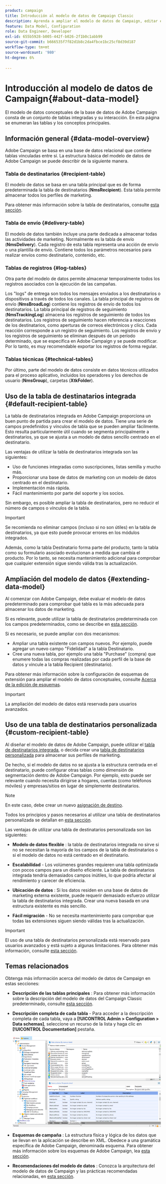 ```yaml
---
product: campaign
title: Introducción al modelo de datos de Campaign Classic
description: Aprenda a ampliar el modelo de datos de Campaign, editar esquemas, utilizar API y mucho más
feature: Data Model, Configuration
role: Data Engineer, Developer
exl-id: 655b5928-b005-442f-b026-2f1b0c1abb99
source-git-commit: b666535f7f82d1b8c2da4fbce1bc25cf8d39d187
workflow-type: tm+mt
source-wordcount: '980'
ht-degree: 6%

---
```


# Introducción al modelo de datos de Campaign{#about-data-model}

El modelo de datos conceptuales de la base de datos de Adobe Campaign consta de un conjunto de tablas integradas y su interacción. En esta página se enumeran las tablas y los conceptos principales.

## Información general {#data-model-overview}

Adobe Campaign se basa en una base de datos relacional que contiene tablas vinculadas entre sí. La estructura básica del modelo de datos de Adobe Campaign se puede describir de la siguiente manera.

### Tabla de destinatarios {#recipient-table}

El modelo de datos se basa en una tabla principal que es de forma predeterminada la tabla de destinatarios (**NmsRecipient**). Esta tabla permite almacenar todos los perfiles de marketing.

Para obtener más información sobre la tabla de destinatarios, consulte [esta sección](#default-recipient-table).

### Tabla de envío {#delivery-table}

El modelo de datos también incluye una parte dedicada a almacenar todas las actividades de marketing. Normalmente es la tabla de envío (**NmsDelivery**). Cada registro de esta tabla representa una acción de envío o una plantilla de envío. Contiene todos los parámetros necesarios para realizar envíos como destinatario, contenido, etc.

### Tablas de registros {#log-tables}

Otra parte del modelo de datos permite almacenar temporalmente todos los registros asociados con la ejecución de las campañas.

Los &quot;logs&quot; de entrega son todos los mensajes enviados a los destinatarios o dispositivos a través de todos los canales. La tabla principal de registros de envío (**NmsBroadLog**) contiene los registros de envío de todos los destinatarios.
La tabla principal de registros de seguimiento (**NmsTrackingLog**) almacena los registros de seguimiento de todos los destinatarios. Los registros de seguimiento hacen referencia a reacciones de los destinatarios, como aperturas de correos electrónicos y clics. Cada reacción corresponde a un registro de seguimiento.
Los registros de envío y los registros de seguimiento se eliminan después de un período determinado, que se especifica en Adobe Campaign y se puede modificar. Por lo tanto, es muy recomendable exportar los registros de forma regular.

### Tablas técnicas {#technical-tables}

Por último, parte del modelo de datos consiste en datos técnicos utilizados para el proceso aplicativo, incluidos los operadores y los derechos de usuario (**NmsGroup**), carpetas (**XtkFolder**).

## Uso de la tabla de destinatarios integrada {#default-recipient-table}

La tabla de destinatarios integrada en Adobe Campaign proporciona un buen punto de partida para crear el modelo de datos. Tiene una serie de campos predefinidos y vínculos de tabla que se pueden ampliar fácilmente. Esto resulta particularmente útil cuando se segmenta principalmente a destinatarios, ya que se ajusta a un modelo de datos sencillo centrado en el destinatario.

Las ventajas de utilizar la tabla de destinatarios integrada son las siguientes:

* Uso de funciones integradas como suscripciones, listas semilla y mucho más.
* Proporcionar una base de datos de marketing con un modelo de datos centrado en el destinatario.
* Implementación más rápida.
* Fácil mantenimiento por parte del soporte y los socios.

Sin embargo, es posible ampliar la tabla de destinatarios, pero no reducir el número de campos o vínculos de la tabla.

>[!IMPORTANT]
>
>Se recomienda no eliminar campos (incluso si no son útiles) en la tabla de destinatarios, ya que esto puede provocar errores en los módulos integrados.

Además, como la tabla Destinatario forma parte del producto, tanto la tabla como su formulario asociado evolucionan a medida que cambia el producto. Por lo tanto, se necesita mantenimiento adicional para comprobar que cualquier extensión sigue siendo válida tras la actualización.

## Ampliación del modelo de datos {#extending-data-model}

Al comenzar con Adobe Campaign, debe evaluar el modelo de datos predeterminado para comprobar qué tabla es la más adecuada para almacenar los datos de marketing.

Si es relevante, puede utilizar la tabla de destinatarios predeterminada con los campos predeterminados, como se describe en [esta sección](#default-recipient-table).

Si es necesario, se puede ampliar con dos mecanismos:

* Ampliar una tabla existente con campos nuevos. Por ejemplo, puede agregar un nuevo campo &quot;Fidelidad&quot; a la tabla Destinatario.
* Cree una nueva tabla, por ejemplo una tabla &quot;Purchase&quot; (compra) que enumere todas las compras realizadas por cada perfil de la base de datos y vincule a la tabla Recipient (destinatario).

Para obtener más información sobre la configuración de esquemas de extensión para ampliar el modelo de datos conceptuales, consulte [Acerca de la edición de esquemas](../../configuration/using/about-schema-edition.md).

>[!IMPORTANT]
>
>La ampliación del modelo de datos está reservada para usuarios avanzados.

## Uso de una tabla de destinatarios personalizada {#custom-recipient-table}

Al diseñar el modelo de datos de Adobe Campaign, puede utilizar el [tabla de destinatarios integrada](#default-recipient-table), o decida crear una [tabla de destinatarios personalizada](../../configuration/using/about-custom-recipient-table.md) para almacenar sus perfiles de marketing.

De hecho, si el modelo de datos no se ajusta a la estructura centrada en el destinatario, puede configurar otras tablas como dimensión de segmentación dentro de Adobe Campaign. Por ejemplo, esto puede ser relevante cuando necesita dirigirse a hogares, cuentas (como teléfonos móviles) y empresas/sitios en lugar de simplemente destinatarios.

>[!NOTE]
>
>En este caso, debe crear un nuevo [asignación de destino](../../configuration/using/target-mapping.md).

Todos los principios y pasos necesarios al utilizar una tabla de destinatarios personalizada se detallan en [esta sección](../../configuration/using/about-custom-recipient-table.md).

Las ventajas de utilizar una tabla de destinatarios personalizada son las siguientes:

* **Modelo de datos flexible** : la tabla de destinatarios integrada no sirve si no se necesitan la mayoría de los campos de la tabla de destinatarios o si el modelo de datos no está centrado en el destinatario.

* **Escalabilidad** - Los volúmenes grandes requieren una tabla optimizada con pocos campos para un diseño eficiente. La tabla de destinatarios integrada tendría demasiados campos inútiles, lo que podría afectar al rendimiento y carecer de eficiencia.

* **Ubicación de datos** : Si los datos residen en una base de datos de marketing externa existente, puede requerir demasiado esfuerzo utilizar la tabla de destinatarios integrada. Crear una nueva basada en una estructura existente es más sencillo.

* **Fácil migración** - No se necesita mantenimiento para comprobar que todas las extensiones siguen siendo válidas tras la actualización.

>[!IMPORTANT]
>
>El uso de una tabla de destinatarios personalizada está reservado para usuarios avanzados y está sujeto a algunas limitaciones. Para obtener más información, consulte [esta sección](../../configuration/using/about-custom-recipient-table.md).

## Temas relacionados

Obtenga más información acerca del modelo de datos de Campaign en estas secciones:

* **Descripción de las tablas principales** : Para obtener más información sobre la descripción del modelo de datos del Campaign Classic predeterminado, consulte [esta sección](../../configuration/using/data-model-description.md).

* **Descripción completa de cada tabla** - Para acceder a la descripción completa de cada tabla, vaya a **[!UICONTROL Admin > Configuration > Data schemas]**, seleccione un recurso de la lista y haga clic en **[!UICONTROL Documentation]** pestaña.

  ![](assets/data-model_documentation-tab.png)


* **Esquemas de campaña** : La estructura física y lógica de los datos que se llevan en la aplicación se describe en XML. Obedece a una gramática específica de Adobe Campaign, denominada esquema. Para obtener más información sobre los esquemas de Adobe Campaign, lea [esta sección](../../configuration/using/about-schema-reference.md).

* **Recomendaciones del modelo de datos** : Conozca la arquitectura del modelo de datos de Campaign y las prácticas recomendadas relacionadas, en [esta sección](../../configuration/using/data-model-best-practices.md#data-model-architecture).
